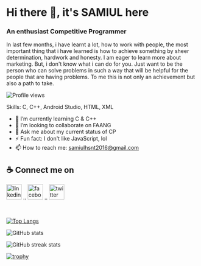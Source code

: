 # Hi there 👋, it's SAMIUL here
### An enthusiast Competitive Programmer 

In last few months, i have learnt a lot, how to work with people, the most important thing that i have learned is how to achieve something by sheer determination, hardwork and honesty. I am eager to learn more about marketing. But, i don't know what i can do for you. Just want to be the person who can solve problems in such a way that will be helpful for the people that are having problems. To me this is not only an achievement but also a path to take.

![Profile views](https://gpvc.arturio.dev/samiulhsnt)  

Skills: C, C++, Android Studio, HTML, XML

- 🌱 I’m currently learning C & C++ 
- 👯 I’m looking to collaborate on FAANG 
- 💬 Ask me about my current status of CP 
- ⚡ Fun fact: I don't like JavaScript, lol
- 📫 How to reach me: samiulhsnt2016@gmail.com  


## ☕ Connect me on

[<img src='https://upload.wikimedia.org/wikipedia/commons/0/01/LinkedIn_Logo.svg' alt='linkedin' height='40'>](https://www.linkedin.com/in/msamiulhasnat/)   .. [<img src='https://upload.wikimedia.org/wikipedia/commons/8/89/Facebook_Logo_%282019%29.svg' alt='facebook' height='40'>](https://www.facebook.com/www.facebook.com/m.samiul.hsnt)  ..    [<img src='https://upload.wikimedia.org/wikipedia/commons/5/51/Twitter_logo.svg' alt='twitter' height='40'>](https://twitter.com/MSamiulHasnat)  

<br>

[![Top Langs](https://github-readme-stats.vercel.app/api/top-langs/?username=samiulhsnt)](https://github.com/anuraghazra/github-readme-stats)


![GitHub stats](https://github-readme-stats.vercel.app/api?username=samiulhsnt&show_icons=true&count_private=true)  

<!--
![GitHub Activity Graph](https://activity-graph.herokuapp.com/graph?username=samiulhsnt)  

![GitHub metrics](https://metrics.lecoq.io/samiulhsnt)  

-->


![GitHub streak stats](https://github-readme-streak-stats.herokuapp.com/?user=samiulhsnt)  

[![trophy](https://github-profile-trophy.vercel.app/?username=samiulhsnt)](https://github.com/ryo-ma/github-profile-trophy)

